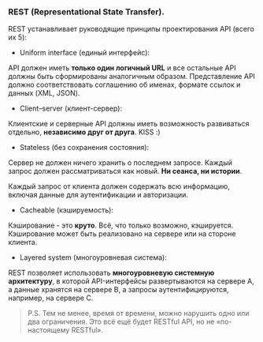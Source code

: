 ### REST (Representational State Transfer).

REST устанавливает руководящие принципы проектирования API (всего их 5):

* Uniform interface (единый интерфейс):

API должен иметь **только один логичный URL** и все остальные API должны быть сформированы аналогичным образом. Представление API должно соответствовать соглашению об именах, формате ссылок и данных (XML, JSON).

* Client–server (клиент-сервер):

Клиентские и серверные API должны иметь возможность развиваться отдельно, **независимо друг от друга**. KISS :)

* Stateless (без сохранения состояния):

Сервер не должен ничего хранить о последнем запросе. Каждый запрос должен рассматриваться как новый. **Ни сеанса, ни истории**.

Каждый запрос от клиента должен содержать всю информацию, включая данные для аутентификации и авторизации.

* Cacheable (кэшируемость):

Кэширование - это **круто**. Всё, что только возможно, кэшируется. Кэширование может быть реализовано на сервере или на стороне клиента.

* Layered system (многоуровневая система):

REST позволяет использовать **многоуровневую системную архитектуру**, в которой API-интерфейсы развертываются на сервере A, а данные хранятся на сервере B, а запросы аутентифицируются, например, на сервере C.

> P.S. Тем не менее, время от времени, можно нарушить одно или два ограничения. Это всё ещё будет RESTful API, но не «по-настоящему RESTful».

